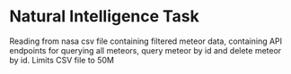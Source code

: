 # Natural Intelligence Task

Reading from nasa csv file containing filtered meteor data, containing API endpoints for querying all meteors, query meteor by id and delete meteor by id.
Limits CSV file to 50M
